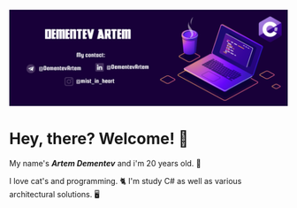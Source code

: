 ![DBschema](/photo/myLogo.png)

# Hey, there? Welcome! 👋

My name's ***Artem Dementev*** and i'm 20 years old. 🦭 


I love cat's and programming. 🐈
I'm study C# as well as various architectural solutions. 🖥️
